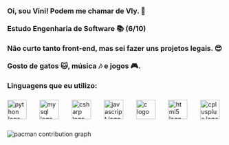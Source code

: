 <h3 align="left">Oi, sou Vini! Podem me chamar de Vly. 👋<br><br>Estudo Engenharia de Software 📚 (6/10)<br><br>Não curto tanto front-end, mas sei fazer uns projetos legais. 😎<br><br>Gosto de gatos 🐱, música 🎶 e jogos 🎮.<br><br>Linguagens que eu utilizo:</h3>

###

<div align="left">
  <img src="https://cdn.jsdelivr.net/gh/devicons/devicon/icons/python/python-original.svg" height="45" alt="python logo"  />
  <img width="22" />
  <img src="https://cdn.jsdelivr.net/gh/devicons/devicon/icons/mysql/mysql-original.svg" height="45" alt="mysql logo"  />
  <img width="22" />
  <img src="https://cdn.jsdelivr.net/gh/devicons/devicon/icons/csharp/csharp-original.svg" height="45" alt="csharp logo"  />
  <img width="22" />
  <img src="https://cdn.jsdelivr.net/gh/devicons/devicon/icons/javascript/javascript-original.svg" height="45" alt="javascript logo"  />
  <img width="22" />
  <img src="https://cdn.jsdelivr.net/gh/devicons/devicon/icons/c/c-original.svg" height="45" alt="c logo"  />
  <img width="22" />
  <img src="https://cdn.jsdelivr.net/gh/devicons/devicon/icons/html5/html5-original.svg" height="45" alt="html5 logo"  />
  <img width="22" />
  <img src="https://cdn.jsdelivr.net/gh/devicons/devicon/icons/cplusplus/cplusplus-original.svg" height="45" alt="cplusplus logo"  />
</div>

###

<div align="center">
</div>

###

<picture>
  <source media="(prefers-color-scheme: dark)" srcset="https://raw.githubusercontent.com/Vlyzin/Vlyzin/output/pacman-contribution-graph-dark.svg">
  <source media="(prefers-color-scheme: light)" srcset="https://raw.githubusercontent.com/Vlyzin/Vlyzin/output/pacman-contribution-graph.svg">
  <img alt="pacman contribution graph" src="https://raw.githubusercontent.com/Vlyzin/Vlyzin/output/pacman-contribution-graph.svg">
</picture>

###
